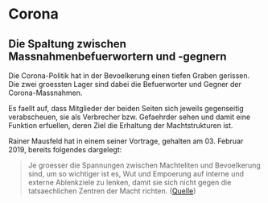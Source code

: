 # Corona

## Die Spaltung zwischen Massnahmenbefuerwortern und -gegnern

Die Corona-Politik hat in der Bevoelkerung einen tiefen Graben gerissen. Die
zwei groessten Lager sind dabei die Befuerworter und Gegner der
Corona-Massnahmen.

Es faellt auf, dass Mitglieder der beiden Seiten sich jeweils gegenseitig
verabscheuen, sie als Verbrecher bzw. Gefaehrder sehen und damit eine Funktion
erfuellen, deren Ziel die Erhaltung der Machtstrukturen ist.

Rainer Mausfeld hat in einem seiner Vortrage, gehalten am 03. Februar 2019,
bereits folgendes dargelegt:

> Je groesser die Spannungen zwischen Machteliten und Bevoelkerung sind, um so
> wichtiger ist es, Wut und Empoerung auf interne und externe Ablenkziele zu
> lenken, damit sie sich nicht gegen die tatsaechlichen Zentren der Macht
> richten.
> ([Quelle](https://youtu.be/-kLzmatet8w?t=1618))
